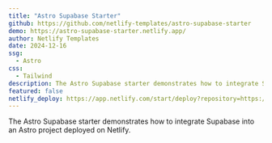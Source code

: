 ```yaml
---
title: "Astro Supabase Starter"
github: https://github.com/netlify-templates/astro-supabase-starter
demo: https://astro-supabase-starter.netlify.app/
author: Netlify Templates
date: 2024-12-16
ssg:
  - Astro
css:
  - Tailwind
description: The Astro Supabase starter demonstrates how to integrate Supabase into an Astro project deployed on Netlify.
featured: false
netlify_deploy: https://app.netlify.com/start/deploy?repository=https://github.com/netlify-templates/astro-supabase-starter
---
```


The Astro Supabase starter demonstrates how to integrate Supabase into an Astro project deployed on Netlify.